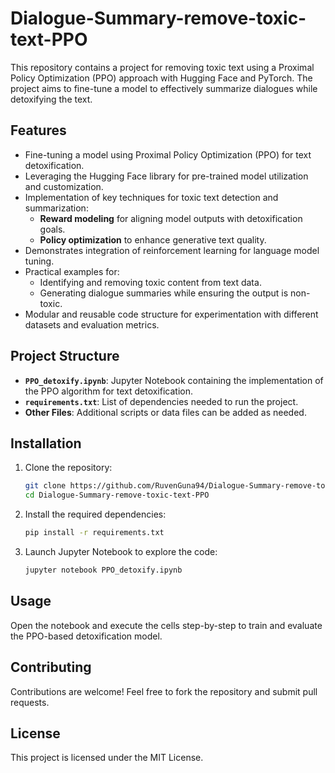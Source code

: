 # Dialogue-Summary-remove-toxic-text-PPO

This repository contains a project for removing toxic text using a Proximal Policy Optimization (PPO) approach with Hugging Face and PyTorch. The project aims to fine-tune a model to effectively summarize dialogues while detoxifying the text.

## Features
- Fine-tuning a model using Proximal Policy Optimization (PPO) for text detoxification.
- Leveraging the Hugging Face library for pre-trained model utilization and customization.
- Implementation of key techniques for toxic text detection and summarization:
  - **Reward modeling** for aligning model outputs with detoxification goals.
  - **Policy optimization** to enhance generative text quality.
- Demonstrates integration of reinforcement learning for language model tuning.
- Practical examples for:
  - Identifying and removing toxic content from text data.
  - Generating dialogue summaries while ensuring the output is non-toxic.
- Modular and reusable code structure for experimentation with different datasets and evaluation metrics.

## Project Structure

- **`PPO_detoxify.ipynb`**: Jupyter Notebook containing the implementation of the PPO algorithm for text detoxification.
- **`requirements.txt`**: List of dependencies needed to run the project.
- **Other Files**: Additional scripts or data files can be added as needed.

## Installation

1. Clone the repository:
   ```bash
   git clone https://github.com/RuvenGuna94/Dialogue-Summary-remove-toxic-text-PPO.git
   cd Dialogue-Summary-remove-toxic-text-PPO
   ```

2. Install the required dependencies:
   ```bash
   pip install -r requirements.txt
   ```

3. Launch Jupyter Notebook to explore the code:
   ```bash
   jupyter notebook PPO_detoxify.ipynb
   ```

## Usage

Open the notebook and execute the cells step-by-step to train and evaluate the PPO-based detoxification model.

## Contributing

Contributions are welcome! Feel free to fork the repository and submit pull requests.

## License

This project is licensed under the MIT License. 
